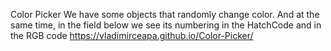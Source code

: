 Color Picker
We have some objects that randomly change color. 
And at the same time, in the field below we see 
its numbering in the HatchCode and in the RGB code
https://vladimirceapa.github.io/Color-Picker/
